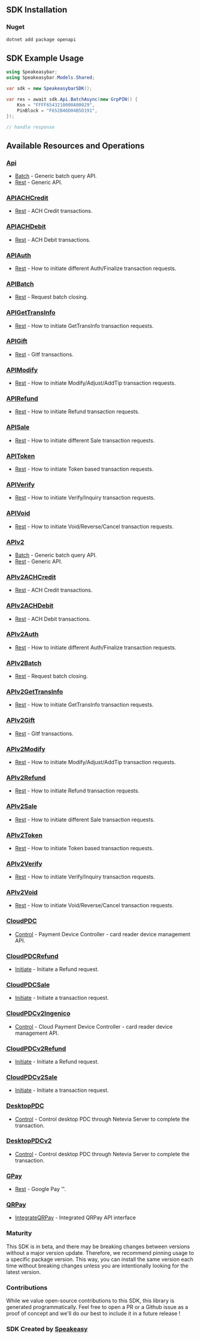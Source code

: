 <!-- Start SDK Installation -->
## SDK Installation

### Nuget

```bash
dotnet add package openapi
```
<!-- End SDK Installation -->

## SDK Example Usage
<!-- Start SDK Example Usage -->
```csharp
using Speakeasybar;
using Speakeasybar.Models.Shared;

var sdk = new SpeakeasybarSDK();

var res = await sdk.Api.BatchAsync(new GrpPIN() {
    Ksn = "FFFF6543210000A00029",
    PinBlock = "F652B46D04B5D191",
});

// handle response
```
<!-- End SDK Example Usage -->

<!-- Start SDK Available Operations -->
## Available Resources and Operations


### [Api](docs/sdks/api/README.md)

* [Batch](docs/sdks/api/README.md#batch) - Generic batch query API.
* [Rest](docs/sdks/api/README.md#rest) - Generic API.

### [APIACHCredit](docs/sdks/apiachcredit/README.md)

* [Rest](docs/sdks/apiachcredit/README.md#rest) - ACH Credit transactions.

### [APIACHDebit](docs/sdks/apiachdebit/README.md)

* [Rest](docs/sdks/apiachdebit/README.md#rest) - ACH Debit transactions.

### [APIAuth](docs/sdks/apiauth/README.md)

* [Rest](docs/sdks/apiauth/README.md#rest) - How to initiate different Auth/Finalize transaction requests.

### [APIBatch](docs/sdks/apibatch/README.md)

* [Rest](docs/sdks/apibatch/README.md#rest) - Request batch closing.

### [APIGetTransInfo](docs/sdks/apigettransinfo/README.md)

* [Rest](docs/sdks/apigettransinfo/README.md#rest) - How to initiate GetTransInfo transaction requests.

### [APIGift](docs/sdks/apigift/README.md)

* [Rest](docs/sdks/apigift/README.md#rest) - Gitf transactions.

### [APIModify](docs/sdks/apimodify/README.md)

* [Rest](docs/sdks/apimodify/README.md#rest) - How to initiate Modify/Adjust/AddTip transaction requests.

### [APIRefund](docs/sdks/apirefund/README.md)

* [Rest](docs/sdks/apirefund/README.md#rest) - How to initiate Refund transaction requests.

### [APISale](docs/sdks/apisale/README.md)

* [Rest](docs/sdks/apisale/README.md#rest) - How to initiate different Sale transaction requests.

### [APIToken](docs/sdks/apitoken/README.md)

* [Rest](docs/sdks/apitoken/README.md#rest) - How to initiate Token based transaction requests.

### [APIVerify](docs/sdks/apiverify/README.md)

* [Rest](docs/sdks/apiverify/README.md#rest) - How to initiate Verify/Inquiry transaction requests.

### [APIVoid](docs/sdks/apivoid/README.md)

* [Rest](docs/sdks/apivoid/README.md#rest) - How to initiate Void/Reverse/Cancel transaction requests.

### [APIv2](docs/sdks/apiv2/README.md)

* [Batch](docs/sdks/apiv2/README.md#batch) - Generic batch query API.
* [Rest](docs/sdks/apiv2/README.md#rest) - Generic API.

### [APIv2ACHCredit](docs/sdks/apiv2achcredit/README.md)

* [Rest](docs/sdks/apiv2achcredit/README.md#rest) - ACH Credit transactions.

### [APIv2ACHDebit](docs/sdks/apiv2achdebit/README.md)

* [Rest](docs/sdks/apiv2achdebit/README.md#rest) - ACH Debit transactions.

### [APIv2Auth](docs/sdks/apiv2auth/README.md)

* [Rest](docs/sdks/apiv2auth/README.md#rest) - How to initiate different Auth/Finalize transaction requests.

### [APIv2Batch](docs/sdks/apiv2batch/README.md)

* [Rest](docs/sdks/apiv2batch/README.md#rest) - Request batch closing.

### [APIv2GetTransInfo](docs/sdks/apiv2gettransinfo/README.md)

* [Rest](docs/sdks/apiv2gettransinfo/README.md#rest) - How to initiate GetTransInfo transaction requests.

### [APIv2Gift](docs/sdks/apiv2gift/README.md)

* [Rest](docs/sdks/apiv2gift/README.md#rest) - Gitf transactions.

### [APIv2Modify](docs/sdks/apiv2modify/README.md)

* [Rest](docs/sdks/apiv2modify/README.md#rest) - How to initiate Modify/Adjust/AddTip transaction requests.

### [APIv2Refund](docs/sdks/apiv2refund/README.md)

* [Rest](docs/sdks/apiv2refund/README.md#rest) - How to initiate Refund transaction requests.

### [APIv2Sale](docs/sdks/apiv2sale/README.md)

* [Rest](docs/sdks/apiv2sale/README.md#rest) - How to initiate different Sale transaction requests.

### [APIv2Token](docs/sdks/apiv2token/README.md)

* [Rest](docs/sdks/apiv2token/README.md#rest) - How to initiate Token based transaction requests.

### [APIv2Verify](docs/sdks/apiv2verify/README.md)

* [Rest](docs/sdks/apiv2verify/README.md#rest) - How to initiate Verify/Inquiry transaction requests.

### [APIv2Void](docs/sdks/apiv2void/README.md)

* [Rest](docs/sdks/apiv2void/README.md#rest) - How to initiate Void/Reverse/Cancel transaction requests.

### [CloudPDC](docs/sdks/cloudpdc/README.md)

* [Control](docs/sdks/cloudpdc/README.md#control) - Payment Device Controller - card reader device management API.

### [CloudPDCRefund](docs/sdks/cloudpdcrefund/README.md)

* [Initiate](docs/sdks/cloudpdcrefund/README.md#initiate) - Initiate a Refund request.

### [CloudPDCSale](docs/sdks/cloudpdcsale/README.md)

* [Initiate](docs/sdks/cloudpdcsale/README.md#initiate) - Initiate a transaction request.

### [CloudPDCv2Ingenico](docs/sdks/cloudpdcv2ingenico/README.md)

* [Control](docs/sdks/cloudpdcv2ingenico/README.md#control) - Cloud Payment Device Controller - card reader device management API.

### [CloudPDCv2Refund](docs/sdks/cloudpdcv2refund/README.md)

* [Initiate](docs/sdks/cloudpdcv2refund/README.md#initiate) - Initiate a Refund request.

### [CloudPDCv2Sale](docs/sdks/cloudpdcv2sale/README.md)

* [Initiate](docs/sdks/cloudpdcv2sale/README.md#initiate) - Initiate a transaction request.

### [DesktopPDC](docs/sdks/desktoppdc/README.md)

* [Control](docs/sdks/desktoppdc/README.md#control) - Control desktop PDC through Netevia Server to complete the transaction.

### [DesktopPDCv2](docs/sdks/desktoppdcv2/README.md)

* [Control](docs/sdks/desktoppdcv2/README.md#control) - Control desktop PDC through Netevia Server to complete the transaction.

### [GPay](docs/sdks/gpay/README.md)

* [Rest](docs/sdks/gpay/README.md#rest) - Google Pay ™.

### [QRPay](docs/sdks/qrpay/README.md)

* [IntegrateQRPay](docs/sdks/qrpay/README.md#integrateqrpay) - Integrated QRPay API interface
<!-- End SDK Available Operations -->



<!-- Start Dev Containers -->



<!-- End Dev Containers -->

<!-- Placeholder for Future Speakeasy SDK Sections -->



### Maturity

This SDK is in beta, and there may be breaking changes between versions without a major version update. Therefore, we recommend pinning usage
to a specific package version. This way, you can install the same version each time without breaking changes unless you are intentionally
looking for the latest version.

### Contributions

While we value open-source contributions to this SDK, this library is generated programmatically.
Feel free to open a PR or a Github issue as a proof of concept and we'll do our best to include it in a future release !

### SDK Created by [Speakeasy](https://docs.speakeasyapi.dev/docs/using-speakeasy/client-sdks)
